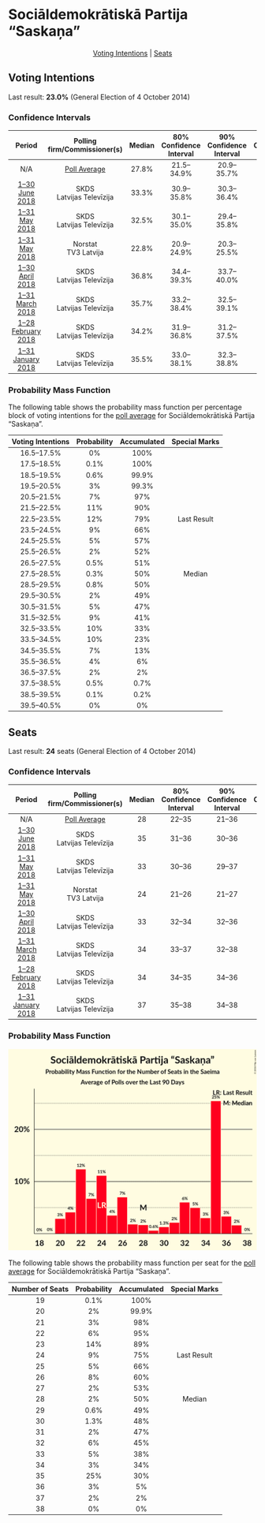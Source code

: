 # Sociāldemokrātiskā Partija “Saskaņa”

<p align="center"><a href="#voting-intentions">Voting Intentions</a> | <a href="#seats">Seats</a></p>

## Voting Intentions

Last result: **23.0%** (General Election of 4 October 2014)

### Confidence Intervals

| Period     | Polling firm/Commissioner(s) | Median | 80% Confidence Interval | 90% Confidence Interval | 95% Confidence Interval | 99% Confidence Interval |
|:----------:|:----------------:|:-----------:|:-----------------------:|:-----------------------:|:-----------------------:|:-----------------------:|
| N/A | [Poll Average](average.html) | 27.8% | 21.5–34.9% | 20.9–35.7% | 20.3–36.4% | 19.3–37.8% |
| [1–30 June 2018](2018-06-30-SKDS.html) | SKDS <br> Latvijas Televīzija | 33.3% | 30.9–35.8% | 30.3–36.4% | 29.7–37.1% | 28.6–38.3% |
| [1–31 May 2018](2018-05-31-SKDS.html) | SKDS <br> Latvijas Televīzija | 32.5% | 30.1–35.0% | 29.4–35.8% | 28.8–36.4% | 27.7–37.6% |
| [1–31 May 2018](2018-05-31-Norstat.html) | Norstat <br> TV3 Latvija | 22.8% | 20.9–24.9% | 20.3–25.5% | 19.9–26.0% | 19.0–27.1% |
| [1–30 April 2018](2018-04-30-SKDS.html) | SKDS <br> Latvijas Televīzija | 36.8% | 34.4–39.3% | 33.7–40.0% | 33.1–40.6% | 32.0–41.8% |
| [1–31 March 2018](2018-03-31-SKDS.html) | SKDS <br> Latvijas Televīzija | 35.7% | 33.2–38.4% | 32.5–39.1% | 31.9–39.8% | 30.7–41.0% |
| [1–28 February 2018](2018-02-28-SKDS.html) | SKDS <br> Latvijas Televīzija | 34.2% | 31.9–36.8% | 31.2–37.5% | 30.6–38.1% | 29.5–39.3% |
| [1–31 January 2018](2018-01-31-SKDS.html) | SKDS <br> Latvijas Televīzija | 35.5% | 33.0–38.1% | 32.3–38.8% | 31.7–39.5% | 30.5–40.7% |

### Probability Mass Function

The following table shows the probability mass function per percentage block of voting intentions for the [poll average](average.html) for Sociāldemokrātiskā Partija “Saskaņa”.

| Voting Intentions | Probability | Accumulated | Special Marks |
|:-----------------:|:-----------:|:-----------:|:-------------:|
| 16.5–17.5% | 0% | 100% |  |
| 17.5–18.5% | 0.1% | 100% |  |
| 18.5–19.5% | 0.6% | 99.9% |  |
| 19.5–20.5% | 3% | 99.3% |  |
| 20.5–21.5% | 7% | 97% |  |
| 21.5–22.5% | 11% | 90% |  |
| 22.5–23.5% | 12% | 79% | Last Result |
| 23.5–24.5% | 9% | 66% |  |
| 24.5–25.5% | 5% | 57% |  |
| 25.5–26.5% | 2% | 52% |  |
| 26.5–27.5% | 0.5% | 51% |  |
| 27.5–28.5% | 0.3% | 50% | Median |
| 28.5–29.5% | 0.8% | 50% |  |
| 29.5–30.5% | 2% | 49% |  |
| 30.5–31.5% | 5% | 47% |  |
| 31.5–32.5% | 9% | 41% |  |
| 32.5–33.5% | 10% | 33% |  |
| 33.5–34.5% | 10% | 23% |  |
| 34.5–35.5% | 7% | 13% |  |
| 35.5–36.5% | 4% | 6% |  |
| 36.5–37.5% | 2% | 2% |  |
| 37.5–38.5% | 0.5% | 0.7% |  |
| 38.5–39.5% | 0.1% | 0.2% |  |
| 39.5–40.5% | 0% | 0% |  |


## Seats

Last result: **24** seats (General Election of 4 October 2014)

### Confidence Intervals

| Period     | Polling firm/Commissioner(s) | Median | 80% Confidence Interval | 90% Confidence Interval | 95% Confidence Interval | 99% Confidence Interval |
|:----------:|:----------------:|:------:|:-----------------------:|:-----------------------:|:-----------------------:|:-----------------------:|
| N/A | [Poll Average](average.html) | 28 | 22–35 | 21–36 | 21–36 | 20–37 |
| [1–30 June 2018](2018-06-30-SKDS.html) | SKDS <br> Latvijas Televīzija | 35 | 31–36 | 30–36 | 28–37 | 28–37 |
| [1–31 May 2018](2018-05-31-SKDS.html) | SKDS <br> Latvijas Televīzija | 33 | 30–36 | 29–37 | 28–37 | 27–37 |
| [1–31 May 2018](2018-05-31-Norstat.html) | Norstat <br> TV3 Latvija | 24 | 21–26 | 21–27 | 20–27 | 20–28 |
| [1–30 April 2018](2018-04-30-SKDS.html) | SKDS <br> Latvijas Televīzija | 33 | 32–34 | 32–36 | 31–37 | 30–38 |
| [1–31 March 2018](2018-03-31-SKDS.html) | SKDS <br> Latvijas Televīzija | 34 | 33–37 | 32–38 | 29–40 | 29–40 |
| [1–28 February 2018](2018-02-28-SKDS.html) | SKDS <br> Latvijas Televīzija | 34 | 34–35 | 34–36 | 34–36 | 34–36 |
| [1–31 January 2018](2018-01-31-SKDS.html) | SKDS <br> Latvijas Televīzija | 37 | 35–38 | 34–38 | 33–39 | 32–40 |

### Probability Mass Function

![Graph with seats probability mass function not yet produced](average-seats-pmf-sociāldemokrātiskāpartija“saskaņa”.png "Seats Probability Mass Function")

The following table shows the probability mass function per seat for the [poll average](average.html) for Sociāldemokrātiskā Partija “Saskaņa”.

| Number of Seats | Probability | Accumulated | Special Marks |
|:---------------:|:-----------:|:-----------:|:-------------:|
| 19 | 0.1% | 100% |  |
| 20 | 2% | 99.9% |  |
| 21 | 3% | 98% |  |
| 22 | 6% | 95% |  |
| 23 | 14% | 89% |  |
| 24 | 9% | 75% | Last Result |
| 25 | 5% | 66% |  |
| 26 | 8% | 60% |  |
| 27 | 2% | 53% |  |
| 28 | 2% | 50% | Median |
| 29 | 0.6% | 49% |  |
| 30 | 1.3% | 48% |  |
| 31 | 2% | 47% |  |
| 32 | 6% | 45% |  |
| 33 | 5% | 38% |  |
| 34 | 3% | 34% |  |
| 35 | 25% | 30% |  |
| 36 | 3% | 5% |  |
| 37 | 2% | 2% |  |
| 38 | 0% | 0% |  |


